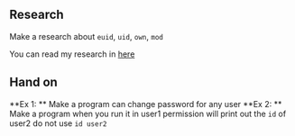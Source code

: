 ## Research
Make a research about `euid`, `uid`, `own`, `mod`

You can read my research in [here](https://cut-lifeboat-494.notion.site/System-Programming-b13a69f3f70d47758091d694f286b199)

## Hand on
**Ex 1: ** Make a program can change password for any user
**Ex 2: ** Make a program when you run it in user1 permission will print out the `id` of user2 do not use `id user2`
